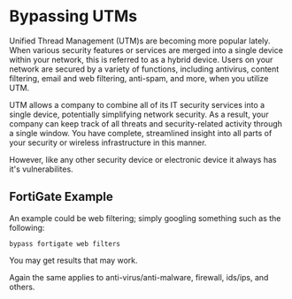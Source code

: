 # Bypassing UTMs

Unified Thread Management (UTM)s are becoming more popular lately. When various security features or services are merged into a single device within your network, this is referred to as a hybrid device. Users on your network are secured by a variety of functions, including antivirus, content filtering, email and web filtering, anti-spam, and more, when you utilize UTM.

UTM allows a company to combine all of its IT security services into a single device, potentially simplifying network security. As a result, your company can keep track of all threats and security-related activity through a single window. You have complete, streamlined insight into all parts of your security or wireless infrastructure in this manner.

However, like any other security device or electronic device it always has it's vulnerabilites.

## FortiGate Example

An example could be web filtering; simply googling something such as the following:

```text
bypass fortigate web filters
```

You may get results that may work.

Again the same applies to anti-virus/anti-malware, firewall, ids/ips, and others.